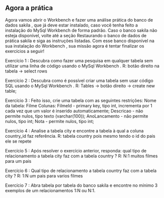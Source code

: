 ## Agora a prática

Agora vamos abrir o Workbench e fazer uma análise prática do banco de dados sakila , que já deve estar instalado, caso você tenha feito a instalação do MySql Workbench de forma padrão. Caso o banco sakila não esteja disponível, volte até a seção Restaurando o banco de dados de prática sakila e siga as instruções listadas. Com esse banco disponível na sua instalação do Workbench , sua missão agora é tentar finalizar os exercícios a seguir!

Exercício 1 : Descubra como fazer uma pesquisa em qualquer tabela sem utilizar uma linha de código usando o MySql Workbench .
R: botão direito na tabela -> select rows

Exercício 2 : Descubra como é possível criar uma tabela sem usar código SQL usando o MySql Workbench .
R: Tables -> botão direito -> create new table;

Exercício 3 : Feito isso, crie uma tabela com as seguintes restrições:
Nome da tabela: Filme
Colunas:
FilmeId - primary key, tipo int, incrementa por 1 cada vez que um valor é inserido automaticamente;
Descricao - não permite nulos, tipo texto (varchar(100));
AnoLancamento - não permite nulos, tipo int;
Nota - permite nulos, tipo int;

Exercício 4 : Analise a tabela city e encontre a tabela à qual a coluna country_id faz referência.
R: tabela country pois mesmo tendo o id do pais ele se repete

Exercício 5 : Após resolver o exercício anterior, responda: qual tipo de relacionamento a tabela city faz com a tabela country ?
R: N:1 muitos filmes para um pais

Exercício 6 : Qual tipo de relacionamento a tabela country faz com a tabela city ? 
R: 1:N um pais para varios filmes

Exercício 7 : Abra tabela por tabela do banco sakila e encontre no mínimo 3 exemplos de um relacionamentos 1:N ou N:1.
